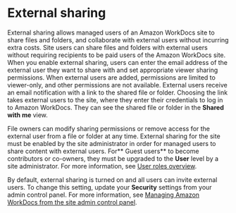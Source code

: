 # External sharing<a name="share-external"></a>

External sharing allows managed users of an Amazon WorkDocs site to share files and folders, and collaborate with external users without incurring extra costs\. Site users can share files and folders with external users without requiring recipients to be paid users of the Amazon WorkDocs site\. When you enable external sharing, users can enter the email address of the external user they want to share with and set appropriate viewer sharing permissions\. When external users are added, permissions are limited to viewer\-only, and other permissions are not available\. External users receive an email notification with a link to the shared file or folder\. Choosing the link takes external users to the site, where they enter their credentials to log in to Amazon WorkDocs\. They can see the shared file or folder in the **Shared with me** view\.

File owners can modify sharing permissions or remove access for the external user from a file or folder at any time\. External sharing for the site must be enabled by the site administrator in order for managed users to share content with external users\. For** Guest users** to become contributors or co\-owners, they must be upgraded to the **User** level by a site administrator\. For more information, see [User roles overview](users_ovw.md)\.

By default, external sharing is turned on and all users can invite external users\. To change this setting, update your **Security** settings from your admin control panel\. For more information, see [Managing Amazon WorkDocs from the site admin control panel](manage-sites.md)\. 